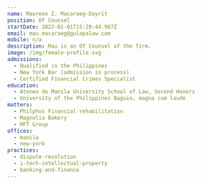 ```yaml
---
name: Maureen Z. Macaraeg-Dayrit
position: Of Counsel
startDate: 2022-01-01T15:20:44.987Z
email: mau.macaraeg@gulapalaw.com
mobile: n/a
description: Mau is an Of Counsel of the firm.
image: /img/female-profile.svg
admissions:
  - Qualified in the Philippines
  - New York Bar (admission in process)
  - Certified Financial Crimes Specialist
education:
  - Ateneo de Manila University School of Law, Second Honors
  - University of the Philippines Baguio, magna cum laude
matters:
  - Philphos Financial rehabilitation
  - Magnolia Bakery
  - MFT Group
offices:
  - manila
  - new-york
practices:
  - dispute-resolution
  - i-tech-intellectual-property
  - banking-and-finance
---
```

